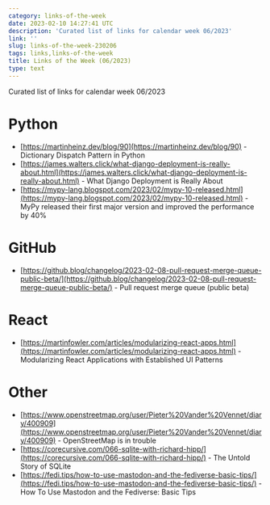 ```yaml
---
category: links-of-the-week
date: 2023-02-10 14:27:41 UTC
description: 'Curated list of links for calendar week 06/2023'
link: ''
slug: links-of-the-week-230206
tags: links,links-of-the-week
title: Links of the Week (06/2023)
type: text
---
```

Curated list of links for calendar week 06/2023

# Python

* [https://martinheinz.dev/blog/90](https://martinheinz.dev/blog/90) - Dictionary Dispatch Pattern in Python
* [https://james.walters.click/what-django-deployment-is-really-about.html](https://james.walters.click/what-django-deployment-is-really-about.html) - What Django Deployment is Really About
* [https://mypy-lang.blogspot.com/2023/02/mypy-10-released.html](https://mypy-lang.blogspot.com/2023/02/mypy-10-released.html) - MyPy released their first major version and improved the performance by 40%

# GitHub

* [https://github.blog/changelog/2023-02-08-pull-request-merge-queue-public-beta/](https://github.blog/changelog/2023-02-08-pull-request-merge-queue-public-beta/) - Pull request merge queue (public beta)

<!-- TEASER_END -->

# React

* [https://martinfowler.com/articles/modularizing-react-apps.html](https://martinfowler.com/articles/modularizing-react-apps.html) - Modularizing React Applications with Established UI Patterns

# Other

* [https://www.openstreetmap.org/user/Pieter%20Vander%20Vennet/diary/400909](https://www.openstreetmap.org/user/Pieter%20Vander%20Vennet/diary/400909) - OpenStreetMap is in trouble
* [https://corecursive.com/066-sqlite-with-richard-hipp/](https://corecursive.com/066-sqlite-with-richard-hipp/) - The Untold Story of SQLite
* [https://fedi.tips/how-to-use-mastodon-and-the-fediverse-basic-tips/](https://fedi.tips/how-to-use-mastodon-and-the-fediverse-basic-tips/) - How To Use Mastodon and the Fediverse: Basic Tips
